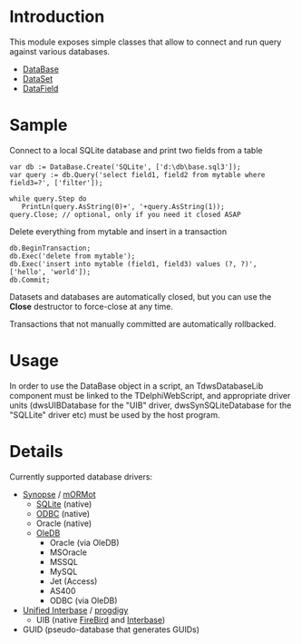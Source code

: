 # Introduction #

This module exposes simple classes that allow to connect and run query against various databases.

  * [DataBase](DataBase.md)
  * [DataSet](DataSet.md)
  * [DataField](DataField.md)

# Sample #

Connect to a local SQLite database and print two fields from a table

```
var db := DataBase.Create('SQLite', ['d:\db\base.sql3']);
var query := db.Query('select field1, field2 from mytable where field3=?', ['filter']);

while query.Step do
   PrintLn(query.AsString(0)+', '+query.AsString(1));
query.Close; // optional, only if you need it closed ASAP
```

Delete everything from mytable and insert in a transaction

```
db.BeginTransaction;
db.Exec('delete from mytable');
db.Exec('insert into mytable (field1, field3) values (?, ?)', ['hello', 'world']);
db.Commit;
```

Datasets and databases are automatically closed, but you can use the **Close** destructor to force-close at any time.

Transactions that not manually committed are automatically rollbacked.

# Usage #

In order to use the DataBase object in a script, an TdwsDatabaseLib component must be linked to the TDelphiWebScript, and appropriate driver units (dwsUIBDatabase for the "UIB" driver, dwsSynSQLiteDatabase for the "SQLLite" driver etc) must be used by the host program.

# Details #

Currently supported database drivers:

  * [Synopse](http://synopse.info/) / [mORMot](http://synopse.info/fossil/wiki?name=SQLite3+Framework)
    * [SQLite](http://www.sqlite.org/) (native)
    * [ODBC](http://en.wikipedia.org/wiki/ODBC) (native)
    * Oracle (native)
    * [OleDB](http://en.wikipedia.org/wiki/OLE_DB)
      * Oracle (via OleDB)
      * MSOracle
      * MSSQL
      * MySQL
      * Jet (Access)
      * AS400
      * ODBC (via OleDB)
  * [Unified Interbase](http://sourceforge.net/projects/uib/) / [progdigy](http://www.progdigy.com/)
    * UIB (native [FireBird](http://www.firebirdsql.org/) and [Interbase](http://www.embarcadero.com/products/interbase))
  * GUID (pseudo-database that generates GUIDs)